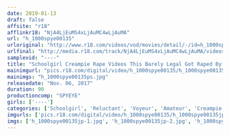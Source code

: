 ```yaml
---
date: 2019-01-13
draft: false
affsite: "r18"
afflinkr18: "NjA4LjEuMS4xLjAuMC4wLjAuMA"
url: "h_1000spye00135"
urloriginal: "http://www.r18.com/videos/vod/movies/detail/-/id=h_1000spye00135"
urlfinal: "http://media.r18.com/track/NjA4LjEuMS4xLjAuMC4wLjAuMA/videos/vod/movies/detail/-/id=h_1000spye00135"
samplevid: "----"
title: "Schoolgirl Creampie Rape Videos This Barely Legal Got Raped By Her Teacher At The Hotel During The School Trip"
mainimgurl: "pics.r18.com/digital/video/h_1000spye00135/h_1000spye00135ps.jpg"
mainimgs: "h_1000spye00135ps.jpg"
releasedate: "Nov. 06, 2017"
duration: 90
productioncomp: "SPYEYE"
girls: ['----']
categories: ['Schoolgirl', 'Reluctant', 'Voyeur', 'Amateur', 'Creampie']
imgurls: ['pics.r18.com/digital/video/h_1000spye00135/h_1000spye00135jp-1.jpg', 'pics.r18.com/digital/video/h_1000spye00135/h_1000spye00135jp-2.jpg', 'pics.r18.com/digital/video/h_1000spye00135/h_1000spye00135jp-3.jpg', 'pics.r18.com/digital/video/h_1000spye00135/h_1000spye00135jp-4.jpg', 'pics.r18.com/digital/video/h_1000spye00135/h_1000spye00135jp-5.jpg', 'pics.r18.com/digital/video/h_1000spye00135/h_1000spye00135jp-6.jpg', 'pics.r18.com/digital/video/h_1000spye00135/h_1000spye00135jp-7.jpg', 'pics.r18.com/digital/video/h_1000spye00135/h_1000spye00135jp-8.jpg', 'pics.r18.com/digital/video/h_1000spye00135/h_1000spye00135jp-9.jpg', 'pics.r18.com/digital/video/h_1000spye00135/h_1000spye00135jp-10.jpg', 'pics.r18.com/digital/video/h_1000spye00135/h_1000spye00135jp-11.jpg', 'pics.r18.com/digital/video/h_1000spye00135/h_1000spye00135jp-12.jpg', 'pics.r18.com/digital/video/h_1000spye00135/h_1000spye00135jp-13.jpg', 'pics.r18.com/digital/video/h_1000spye00135/h_1000spye00135jp-14.jpg', 'pics.r18.com/digital/video/h_1000spye00135/h_1000spye00135jp-15.jpg', 'pics.r18.com/digital/video/h_1000spye00135/h_1000spye00135jp-16.jpg', 'pics.r18.com/digital/video/h_1000spye00135/h_1000spye00135jp-17.jpg', 'pics.r18.com/digital/video/h_1000spye00135/h_1000spye00135jp-18.jpg', 'pics.r18.com/digital/video/h_1000spye00135/h_1000spye00135jp-19.jpg', 'pics.r18.com/digital/video/h_1000spye00135/h_1000spye00135jp-20.jpg']
imgs: ['h_1000spye00135jp-1.jpg', 'h_1000spye00135jp-2.jpg', 'h_1000spye00135jp-3.jpg', 'h_1000spye00135jp-4.jpg', 'h_1000spye00135jp-5.jpg', 'h_1000spye00135jp-6.jpg', 'h_1000spye00135jp-7.jpg', 'h_1000spye00135jp-8.jpg', 'h_1000spye00135jp-9.jpg', 'h_1000spye00135jp-10.jpg', 'h_1000spye00135jp-11.jpg', 'h_1000spye00135jp-12.jpg', 'h_1000spye00135jp-13.jpg', 'h_1000spye00135jp-14.jpg', 'h_1000spye00135jp-15.jpg', 'h_1000spye00135jp-16.jpg', 'h_1000spye00135jp-17.jpg', 'h_1000spye00135jp-18.jpg', 'h_1000spye00135jp-19.jpg', 'h_1000spye00135jp-20.jpg']
---
```


